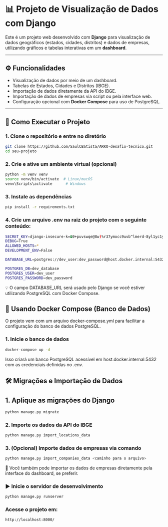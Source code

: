# 📊 Projeto de Visualização de Dados com Django
Este é um projeto web desenvolvido com **Django** para visualização de dados geográficos (estados, cidades, distritos) e dados de empresas, utilizando gráficos e tabelas interativas em um **dashboard**.

---

## ⚙️ Funcionalidades

- Visualização de dados por meio de um dashboard.
- Tabelas de Estados, Cidades e Distritos (IBGE).
- Importação de dados diretamente da API do IBGE.
- Importação de dados de empresas via script ou pela interface web.
- Configuração opcional com **Docker Compose** para uso de PostgreSQL.

---

## 🚀 Como Executar o Projeto

### 1. Clone o repositório e entre no diretório
```bash
git clone https://github.com/SaulCBatista/ARKO-desafio-tecnico.git
cd seu-projeto
```
### 2. Crie e ative um ambiente virtual (opcional)
```bash
python -m venv venv
source venv/bin/activate  # Linux/macOS
venv\Scripts\activate      # Windows
```
### 3. Instale as dependências
```bash
pip install -r requirements.txt
```

### 4. Crie um arquivo .env na raiz do projeto com o seguinte conteúdo:
```bash
SECRET_KEY=django-insecure-k=&9+puvswqe@8w)%r37ymocc9uvb^lmerd-8yl1yc1y!sbc5p
DEBUG=True
ALLOWED_HOSTS=*
DEVELOPMENT_ENV=False

DATABASE_URL=postgres://dev_user:dev_password@host.docker.internal:5432/dev_database

POSTGRES_DB=dev_database
POSTGRES_USER=dev_user
POSTGRES_PASSWORD=dev_password
```
💡 O campo DATABASE_URL será usado pelo Django se você estiver utilizando PostgreSQL com Docker Compose.

## 🐳 Usando Docker Compose (Banco de Dados)
O projeto vem com um arquivo docker-compose.yml para facilitar a configuração do banco de dados PostgreSQL.

### 1. Inicie o banco de dados
```bash
docker-compose up -d
```
Isso criará um banco PostgreSQL acessível em host.docker.internal:5432 com as credenciais definidas no .env.

## 🛠️ Migrações e Importação de Dados

## 1. Aplique as migrações do Django
```bash
python manage.py migrate
```

### 2. Importe os dados da API do IBGE
```bash
python manage.py import_locations_data
```
### 3. (Opcional) Importe dados de empresas via comando
```bash
python manage.py import_companies_data <caminho para o arquivo>
```
🧠 Você também pode importar os dados de empresas diretamente pela interface do dashboard, se preferir.

### ▶️ Inicie o servidor de desenvolvimento
```bash
python manage.py runserver
```
### Acesse o projeto em:
```bash
http://localhost:8000/
```
